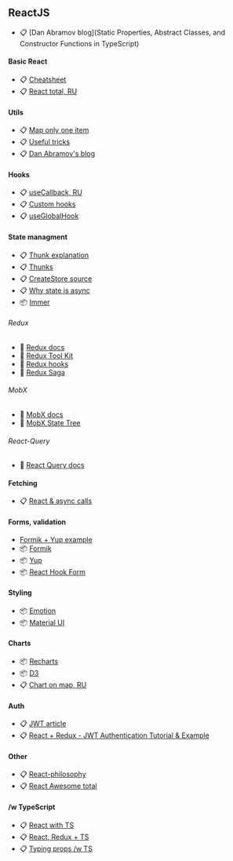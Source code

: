 ## ReactJS

- 📋 [Dan Abramov blog](Static Properties, Abstract Classes, and Constructor Functions in TypeScript)
#### Basic React
- 📋 [Cheatsheet](https://devhints.io/react)
- 📋 [React total, RU](https://github.com/harryheman/React-Total)

#### Utils
- 📋 [Map only one item](https://www.devcript.com/how-to-select-only-one-element-of-a-map-in-react/)
- 📋 [Useful tricks](https://sean-warman.medium.com/best-react-hacks-for-lazy-devs-b44b533fa923)
- 📋 [Dan Abramov's blog](https://overreacted.io/)

#### Hooks
- 📋 [useCallback, RU](https://habr.com/ru/post/529950/)
- 📋 [Custom hooks](https://usehooks.com/)
- 📋 [useGlobalHook](https://www.npmjs.com/package/use-global-hook)

#### State managment
- 📋 [Thunk explanation](https://medium.com/fullstack-academy/thunks-in-redux-the-basics-85e538a3fe60)
- 📋 [Thunks](https://daveceddia.com/what-is-a-thunk/)
- 📋 [CreateStore source](https://github.com/reduxjs/redux/blob/v4.0.5/src/createStore.js)
- 📋 [Why state is async](https://github.com/facebook/react/issues/11527#issuecomment-360199710)
- 📦 [Immer](https://immerjs.github.io/immer/)

###### Redux
- 🧾 [Redux docs](https://redux.js.org/introduction/getting-started)
- 🧾 [Redux Tool Kit](https://redux-toolkit.js.org/introduction/getting-started)
- 🧾 [Redux hooks](https://react-redux.js.org/api/hooks)
- 🧾 [Redux Saga](https://redux-saga.js.org/docs/introduction/GettingStarted)

###### MobX
- 🧾 [MobX docs](https://mobx.js.org/README.html)
- 🧾 [MobX State Tree](https://mobx-state-tree.js.org/intro/welcome)

###### React-Query
- 🧾 [React Query docs](https://react-query.tanstack.com/overview)
####  Fetching
- 📋 [React & async calls](https://medium.com/weekly-webtips/patterns-for-doing-api-calls-in-reactjs-8fd9a42ac7d4)

#### Forms, validation
- [Formik + Yup example](https://www.devcript.com/formik-yup/)
- 📦 [Formik](https://formik.org/)
- 📦 [Yup](https://www.npmjs.com/package/yup)
- 📦 [React Hook Form](https://react-hook-form.com/)

#### Styling
- 📦 [Emotion](https://emotion.sh/docs/introduction)
- 📦 [Material UI](https://mui.com/getting-started/usage/)

#### Charts
- 📦 [Recharts](https://recharts.org/en-US)
- 📦 [D3](https://d3js.org/)
- 📋 [Chart on map, RU](https://habr.com/ru/post/318600/)

#### Auth
- 📋 [JWT article](https://habr.com/ru/post/485764/)
- 📋 [React + Redux - JWT Authentication Tutorial & Example](https://jasonwatmore.com/post/2017/12/07/react-redux-jwt-authentication-tutorial-example#index-jsx)

#### Other
- 📋 [React-philosophy](https://github.com/mithi/react-philosophies)
- 📋 [React Awesome total](https://github.com/enaqx/awesome-react)

#### /w TypeScript
- 📋 [React with TS](https://react-typescript-cheatsheet.netlify.app/docs/basic/setup/)
- 📋 [React, Redux + TS](https://medium.com/@christopherbeards/using-react-with-redux-and-typescript-c7ec48c211f6)
- 📋 [Typing props /w TS](https://react-typescript-cheatsheet.netlify.app/docs/basic/getting-started/basic_type_example/)
